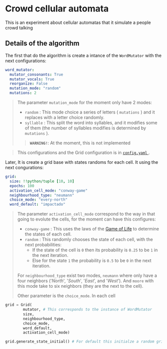 # Crowd cellular automata

This is an experiment about cellular automatas that it simulate a people crowd talking

## Details of the algorithm 

The first that do the algorithm is create a intance of  the `WordMutator` with the next configurations:

``` Yaml
word_mutator:
  mutator_consonants: True
  mutator_vocals: True
  reorganize: False
  mutation_mode: "random"
  mutations: 2
```

> The parameter `mutation_mode` for the moment only have 2 modes:
> - `random` : This mode choice a series of letters ( `mutations` ) and it replaces with a letter choice randomly.
> - `syllable` : This split the word into syllables, and it modifies some of them (the number of syllables modifies is determined by `mutations` ).  
>> **`WARNING!`**: At the moment, this is not implemented

> This configurations and the Grid configuration is in [ `config.yaml` ](statics/config.yaml).

Later, It is create a grid base with states randoms for each cell. It using the next congurations:

``` Yaml
grid:
  size: !!python/tuple [10, 10]
  epochs: 100
  activation_cell_mode: "conway-game"
  neighbourhood_type: "neumann"
  choice_mode: "every-north"
  word_default: "impactado"
```

> The parameter `activation_cell_mode` correspond to the way in that going to evolute the cells, for the moment can have this configures:
> - `conway-game` : This uses the laws of the [Game of Life](https://en.wikipedia.org/wiki/Conway%27s_Game_of_Life) to determine the states of each cell.
> - `random` : This randomly chooses the state of each cell, with the next probabilities:
>   - If the state of the cell is `0` then its probability is `0.25` to be `1` in the next iteration.
>   - Else for the state `1` the probability is `0.5` to be `0` in the next iteration.
> 
> For `neighbourhood_type` exist two modes,  `neumann` where only have a four neighbors ('*North*', '*South*', '*East*', and '*West*'). And `moore` with this mode take to six neighbors (they are the next to the cell).
>
> Other parameter is the `choice_mode`. In each cell 
<!-- TODO: It is necessary explain choice_modde-->

``` Python
grid = Grid(
        mutator, # This corresponds to the instance of WordMutator
        size, 
        neighbourhood_type,  
        choice_mode,
        word_default,
        activation_cell_mode)

grid.generate_state_initial() # For default this initialze a random grid 
```

>
